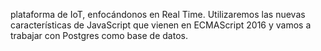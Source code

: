 plataforma de IoT, enfocándonos en Real Time. Utilizaremos las nuevas características de JavaScript que vienen en ECMAScript 2016 y vamos a trabajar con Postgres como base de datos.
